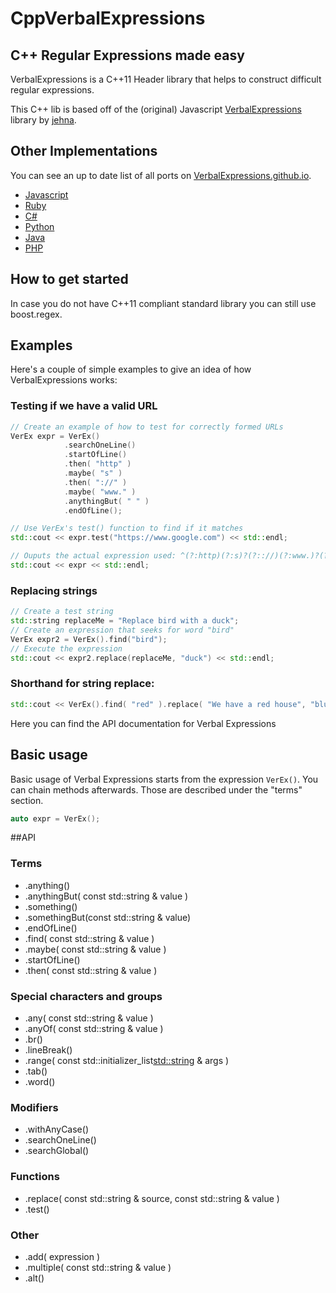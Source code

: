 CppVerbalExpressions
====================


## C++ Regular Expressions made easy
VerbalExpressions is a C++11 Header library that helps to construct difficult regular expressions.

This C++ lib is based off of the (original) Javascript [VerbalExpressions](https://github.com/jehna/VerbalExpressions) library by [jehna](https://github.com/jehna/).

## Other Implementations
You can see an up to date list of all ports on [VerbalExpressions.github.io](http://VerbalExpressions.github.io).
- [Javascript](https://github.com/jehna/VerbalExpressions)
- [Ruby](https://github.com/VerbalExpressions/RubyVerbalExpressions)
- [C#](https://github.com/VerbalExpressions/CSharpVerbalExpressions)
- [Python](https://github.com/VerbalExpressions/PythonVerbalExpressions)
- [Java](https://github.com/VerbalExpressions/JavaVerbalExpressions)
- [PHP](https://github.com/VerbalExpressions/PHPVerbalExpressions)

## How to get started

In case you do not have C++11 compliant standard library you can still use boost.regex.

## Examples

Here's a couple of simple examples to give an idea of how VerbalExpressions works:

### Testing if we have a valid URL

```c++
// Create an example of how to test for correctly formed URLs
VerEx expr = VerEx()
            .searchOneLine()
            .startOfLine()
            .then( "http" )
            .maybe( "s" )
            .then( "://" )
            .maybe( "www." )
            .anythingBut( " " )
            .endOfLine();

// Use VerEx's test() function to find if it matches
std::cout << expr.test("https://www.google.com") << std::endl;

// Ouputs the actual expression used: ^(?:http)(?:s)?(?:://)(?:www.)?(?:[^ ]*)$
std::cout << expr << std::endl;
```

### Replacing strings

```c++
// Create a test string
std::string replaceMe = "Replace bird with a duck";
// Create an expression that seeks for word "bird"
VerEx expr2 = VerEx().find("bird");
// Execute the expression
std::cout << expr2.replace(replaceMe, "duck") << std::endl;
```

### Shorthand for string replace:

```c++
std::cout << VerEx().find( "red" ).replace( "We have a red house", "blue" ) << std::endl;
```




Here you can find the API documentation for Verbal Expressions

## Basic usage
Basic usage of Verbal Expressions starts from the expression `VerEx()`. You can chain methods afterwards. Those are described under the "terms" section.

```c++
auto expr = VerEx();
```

##API 

### Terms
* .anything()
* .anythingBut( const std::string & value )
* .something()
* .somethingBut(const std::string & value)
* .endOfLine()
* .find( const std::string & value )
* .maybe( const std::string & value )
* .startOfLine()
* .then( const std::string & value )

### Special characters and groups
* .any( const std::string & value )
* .anyOf( const std::string & value )
* .br()
* .lineBreak()
* .range( const std::initializer_list<std::string> & args )
* .tab()
* .word()

### Modifiers
* .withAnyCase()
* .searchOneLine()
* .searchGlobal()

### Functions
* .replace( const std::string & source, const std::string & value )
* .test()

### Other
* .add( expression )
* .multiple( const std::string & value )
* .alt()
